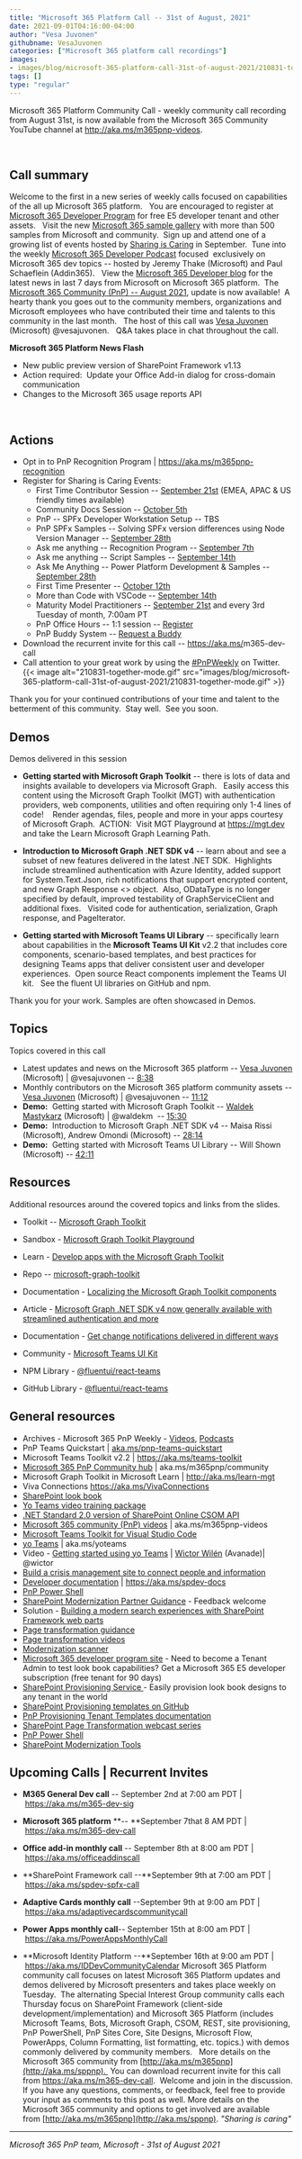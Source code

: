 ```yaml
---
title: "Microsoft 365 Platform Call -- 31st of August, 2021"
date: 2021-09-01T04:16:00-04:00
author: "Vesa Juvonen"
githubname: VesaJuvonen
categories: ["Microsoft 365 platform call recordings"]
images:
- images/blog/microsoft-365-platform-call-31st-of-august-2021/210831-together-mode.gif
tags: []
type: "regular"
---
```


Microsoft 365 Platform Community Call - weekly community call recording
from August 31st, is now available from the Microsoft 365 Community
YouTube channel at <http://aka.ms/m365pnp-videos>.

 

## Call summary

Welcome to the first in a new series of weekly calls focused on
capabilities of the all up Microsoft 365 platform.   You are encouraged
to register at [Microsoft 365 Developer
Program](https://aka.ms/m365/devprogram) for free E5 developer tenant
and other assets.   Visit the new [Microsoft 365 sample
gallery](https://aka.ms/m365/samples) with more than 500 samples from
Microsoft and community.  Sign up and attend one of a growing list of
events hosted by [Sharing is
Caring](https://pnp.github.io/sharing-is-caring/) in September.  Tune
into the weekly [Microsoft 365 Developer
Podcast](https://m365devpodcast.com) focused  exclusively on Microsoft
365 dev topics -- hosted by Jeremy Thake (Microsoft) and Paul Schaeflein
(Addin365).   View the [Microsoft 365 Developer
blog](https://aka.ms/m365dev/blog) for the latest news in last 7 days
from Microsoft on Microsoft 365 platform.  The [Microsoft 365 Community
(PnP) -- August
2021](https://techcommunity.microsoft.com/t5/microsoft-365-pnp-blog/microsoft-365-pnp-community-august-2021-update/ba-p/2651816),
update is now available!  A hearty thank you goes out to the community
members, organizations and Microsoft employees who have contributed
their time and talents to this community in the last month.   The host
of this call was [Vesa Juvonen](https://twitter.com/vesajuvonen)
(Microsoft) @vesajuvonen.   Q&A takes place in chat throughout the
call.

**Microsoft 365 Platform News Flash**

-   New public preview version of SharePoint Framework v1.13
-   Action required:  Update your Office Add-in dialog for cross-domain
    communication
-   Changes to the Microsoft 365 usage reports API

 

## Actions





-   Opt in to PnP Recognition Program
    | <https://aka.ms/m365pnp-recognition>
-   Register for Sharing is Caring Events:
    -   First Time Contributor Session -- [September
        21st](https://forms.office.com/Pages/ResponsePage.aspx?id=KtIy2vgLW0SOgZbwvQuRaXDXyCl9DkBHq4A2OG7uLpdUREZVRDVYUUJLT1VNRDM4SjhGMlpUNzBORy4u)
        (EMEA, APAC & US friendly times available)
    -   Community Docs Session -- [October
        5th](https://forms.office.com/Pages/ResponsePage.aspx?id=KtIy2vgLW0SOgZbwvQuRaXDXyCl9DkBHq4A2OG7uLpdUOUdFR0U1STdGS0lXUDA2Sk1YSE1WMEtHSy4u) 
    -   PnP -- SPFx Developer Workstation Setup -- TBS
    -   PnP SPFx Samples -- Solving SPFx version differences using Node
        Version Manager -- [September
        28th](https://forms.office.com/Pages/ResponsePage.aspx?id=KtIy2vgLW0SOgZbwvQuRaXDXyCl9DkBHq4A2OG7uLpdUMDdKSjQxRDhKVzhCVUQ4VDdIQVZRVTZOSi4u)
    -   Ask me anything -- Recognition Program -- [September
        7th](https://forms.office.com/Pages/ResponsePage.aspx?id=KtIy2vgLW0SOgZbwvQuRaXDXyCl9DkBHq4A2OG7uLpdUNzVJQTEyMkw4VVBIVjc3NE9PWDFDM1M3My4u)
    -   Ask me anything -- Script Samples -- [September
        14th](https://forms.office.com/Pages/ResponsePage.aspx?id=KtIy2vgLW0SOgZbwvQuRaXDXyCl9DkBHq4A2OG7uLpdURjNZTDA4VEJGNUYyMVlCNkZUVzlYQ0FaQy4u)
    -   Ask Me Anything -- Power Platform Development & Samples --
        [September
        28th](https://forms.office.com/Pages/ResponsePage.aspx?id=KtIy2vgLW0SOgZbwvQuRaXDXyCl9DkBHq4A2OG7uLpdUNFJZNThMWFk0QlEzWFJNVE5aNVMzM1UwUi4u)
    -   First Time Presenter -- [October
        12th](https://forms.office.com/Pages/ResponsePage.aspx?id=KtIy2vgLW0SOgZbwvQuRaXDXyCl9DkBHq4A2OG7uLpdUNDJOOU5JREc2TUhCVzNGTTJFUldSUUNUSy4u)
    -   More than Code with VSCode -- [September
        14th](https://forms.office.com/Pages/ResponsePage.aspx?id=KtIy2vgLW0SOgZbwvQuRaXDXyCl9DkBHq4A2OG7uLpdURFZPM00xREdYMzVIOEJCWUhWRzBVMlRJWS4u) 
    -   Maturity Model Practitioners -- [September
        21st](https://forms.office.com/Pages/ResponsePage.aspx?id=KtIy2vgLW0SOgZbwvQuRaXDXyCl9DkBHq4A2OG7uLpdUODY3NVRFQ0E4SFg5WlI1TU83WFJQRklZSy4u)
        and every 3rd Tuesday of month, 7:00am PT
    -   PnP Office Hours -- 1:1 session --
        [Register](https://outlook.office365.com/owa/calendar/PnPSharingisCaring@warner.digital/bookings/)
    -   PnP Buddy System -- [Request a
        Buddy](https://forms.office.com/Pages/ResponsePage.aspx?id=KtIy2vgLW0SOgZbwvQuRaXDXyCl9DkBHq4A2OG7uLpdUMjRRUVg4NElZUUJLTEY1TVVSVDJFRFpLRS4u)
-   Download the recurrent invite for this call
    -- <https://aka.ms/>m365-dev-call
-   Call attention to your great work by using
    the [#PnPWeekly](https://twitter.com/hashtag/PnPWeekly?src=hashtag_click) on
    Twitter.
{{< image alt="210831-together-mode.gif" src="images/blog/microsoft-365-platform-call-31st-of-august-2021/210831-together-mode.gif" >}}

Thank you for your continued contributions of your time and talent to
the betterment of this community.  Stay well.  See you soon.  

## Demos
Demos delivered in this session

-   **Getting started with Microsoft Graph Toolkit** -- there is lots of
    data and insights available to developers via Microsoft Graph.  
    Easily access this content using the Microsoft Graph Toolkit (MGT)
    with authentication providers, web components, utilities and often
    requiring only 1-4 lines of code!    Render agendas, files, people
    and more in your apps courtesy of Microsoft Graph.  ACTION:  Visit
    MGT Playground at <https://mgt.dev> and take the Learn Microsoft
    Graph Learning Path.   

-   **Introduction to Microsoft Graph .NET SDK v4** -- learn about and
    see a subset of new features delivered in the latest .NET SDK. 
    Highlights include streamlined authentication with Azure Identity,
    added support for System.Text.Json, rich notifications that support
    encrypted content, and new Graph Response \<\> object.  Also,
    ODataType is no longer specified by default, improved testability of
    GraphServiceClient and additional fixes.   Visited code for
    authentication, serialization, Graph response, and PageIterator.

-   **Getting started with Microsoft Teams UI Library** -- specifically
    learn about capabilities in the **Microsoft Teams UI Kit** v2.2 that
    includes core components, scenario-based templates, and best
    practices for designing Teams apps that deliver consistent user and
    developer experiences.  Open source React components implement the
    Teams UI kit.   See the fluent UI libraries on GitHub and npm.    

Thank you for your work. Samples are often showcased in Demos.
## Topics
Topics covered in this call

-   Latest updates and news on the Microsoft 365 platform -- [Vesa
    Juvonen](https://twitter.com/vesajuvonen) (Microsoft) |
    @vesajuvonen -- [8:38](https://youtu.be/OPiBhBf-9PU?t=518)
-   Monthly contributors on the Microsoft 365 platform community assets
    -- [Vesa Juvonen](https://twitter.com/vesajuvonen) (Microsoft) |
    @vesajuvonen -- [11:12](https://youtu.be/OPiBhBf-9PU?t=672)
-   **Demo:**  Getting started with Microsoft Graph Toolkit -- [Waldek
    Mastykarz](http://twitter.com/waldekm) (Microsoft) | @waldekm  --
    [15:30](https://youtu.be/OPiBhBf-9PU?t=930)
-   **Demo:**  Introduction to Microsoft Graph .NET SDK v4 -- Maisa
    Rissi (Microsoft), Andrew Omondi (Microsoft) --
    [28:14](https://youtu.be/OPiBhBf-9PU?t=1694)
-   **Demo:**  Getting started with Microsoft Teams UI Library -- Will
    Shown (Microsoft) -- [42:11](https://youtu.be/OPiBhBf-9PU?t=2531)



## Resources

Additional resources around the covered topics and links from the
slides.

-   Toolkit -- [Microsoft Graph Toolkit](https://aka.ms/mgt) 

-   Sandbox - [Microsoft Graph Toolkit Playground](https://mgt.dev/) 

-   Learn - [Develop apps with the Microsoft Graph
    Toolkit](http://aka.ms/learn-mgt) 

-   Repo --
    [microsoft-graph-toolkit](https://github.com/microsoftgraph/microsoft-graph-toolkit) 

-   Documentation - [Localizing the Microsoft Graph Toolkit
    components](https://docs.microsoft.com/graph/toolkit/customize-components/localization) 

-   Article - [Microsoft Graph .NET SDK v4 now generally available with
    streamlined authentication and
    more](https://developer.microsoft.com/microsoft-365/blogs/microsoft-graph-net-sdk-v4-now-generally-available-with-streamlined-authentication-and-more/) 

-   Documentation - [Get change notifications delivered in different
    ways](https://docs.microsoft.com/graph/change-notifications-delivery) 

-   Community - [Microsoft Teams UI
    Kit](https://www.figma.com/community/file/916836509871353159) 

-   NPM Library -
    [@fluentui/react-teams](https://www.npmjs.com/package/@fluentui/react-teams) 

-   GitHub Library -
    [@fluentui/react-teams](https://github.com/OfficeDev/microsoft-teams-ui-component-library#readme) 

## General resources

-   Archives - Microsoft 365 PnP Weekly
    - [Videos](https://www.youtube.com/playlist?list=PLR9nK3mnD-OVYI-St_CBiFfuL4CZbBpkC), [Podcasts](https://pnpweekly.podbean.com/)  
-   PnP Teams Quickstart
    | [aka.ms/pnp-teams-quickstart](https://aka.ms/pnp-teams-quickstart)
-   Microsoft Teams Toolkit v2.2 | <https://aka.ms/teams-toolkit>
-   [Microsoft 365 PnP Community
    hub](https://techcommunity.microsoft.com/t5/microsoft-365-pnp/ct-p/Microsoft365PnP) |
    aka.ms/m365pnp/community 
-   Microsoft Graph Toolkit in Microsoft Learn
    | <http://aka.ms/learn-mgt>
-   Viva Connections <https://aka.ms/VivaConnections>
-   [SharePoint look
    book](https://lookbook.microsoft.com/?WT.mc_id=m365-24198-cxa)
-   [Yo Teams video training package](http://aka.ms/yoteams-training)
-   [.NET Standard 2.0 version of SharePoint Online CSOM
    API](https://developer.microsoft.com/microsoft-365/blogs/net-standard-version-of-sharepoint-online-csom-apis?WT.mc_id=m365-24198-cxa)
-   [Microsoft 365 community (PnP)
    videos](http://aka.ms/m365pnp-videos) | aka.ms/m365pnp-videos
-   [Microsoft Teams Toolkit for Visual Studio
    Code](https://marketplace.visualstudio.com/items?itemName=TeamsDevApp.ms-teams-vscode-extension)
-   [yo Teams](http://aka.ms/yoteams) | aka.ms/yoteams
-   Video - [Getting started using yo
    Teams](https://youtu.be/w0OrFkzNC10) | [Wictor
    Wilén](https://twitter.com/wictor) (Avanade)| @wictor
-   [Build a crisis management site to connect people and
    information](https://techcommunity.microsoft.com/t5/microsoft-sharepoint-blog/build-a-crisis-management-site-to-connect-people-and-information/ba-p/1216791?WT.mc_id=m365-24198-cxa)
-   [Developer
    documentation](http://aka.ms/spdev-docs) | <https://aka.ms/spdev-docs>
-   [PnP Power Shell](https://aka.ms/sppnp-powershell)
-   [SharePoint Modernization Partner
    Guidance](http://aka.ms/sppnp-modernization-partnerguidance) -
    Feedback welcome
-   Solution - [Building a modern search experiences with SharePoint
    Framework web parts](https://aka.ms/pnp-modern-search)
-   [Page transformation
    guidance](https://aka.ms/sppnp-pagetransformation)
-   [Page transformation
    videos](https://aka.ms/sppnp-pagetransformationvideos)
-   [Modernization scanner](https://aka.ms/sppnp-modernizationscanner)
-   [Microsoft 365 developer program
    site](https://developer.microsoft.com/office/dev-program?WT.mc_id=m365-24198-cxa) -
    Need to become a Tenant Admin to test look book capabilities? Get a
    Microsoft 365 E5 developer subscription (free tenant for 90 days)
-   [SharePoint Provisioning
    Service ](https://lookbook.microsoft.com/)- Easily provision
    look book designs to any tenant in the world
-   [SharePoint Provisioning templates on
    GitHub](https://github.com/SharePoint/sp-dev-provisioning-templates)
-   [PnP Provisioning Tenant Templates
    documentation](https://docs.microsoft.com/sharepoint/dev/solution-guidance/pnp-provisioning-tenant-templates?WT.mc_id=m365-24198-cxa)
-   [SharePoint Page Transformation webcast
    series](https://developer.microsoft.com/sharepoint/blogs/sharepoint-page-transformation-webcast-series?WT.mc_id=m365-24198-cxa)
-   [PnP Power Shell](https://aka.ms/sppnp-powershell)
-   [SharePoint Modernization
    Tools](https://github.com/SharePoint/sp-dev-modernization/tree/dev/Tools)

## Upcoming Calls | Recurrent Invites


-   **M365 General Dev call** -- September 2nd at 7:00 am PDT
    | <https://aka.ms/m365-dev-sig>
-   **Microsoft 365 platform** **-- **September 7that 8 AM
    PDT | <https://aka.ms/m365-dev-call>
-   **Office add-in monthly call** -- September 8th at 8:00 am PDT
    | <https://aka.ms/officeaddinscall>
-   **SharePoint Framework call --**September 9th at 7:00 am PDT
    | <https://aka.ms/spdev-spfx-call>
-   **Adaptive Cards monthly call** --September 9th at 9:00 am PDT
| <https://aka.ms/adaptivecardscommunitycall>

-   **Power Apps monthly call**-- September 15th at 8:00 am PDT
    | <https://aka.ms/PowerAppsMonthlyCall>
-   **Microsoft Identity Platform --**September 16th at 9:00 am PDT
    | <https://aka.ms/IDDevCommunityCalendar>
Microsoft 365 Platform community call focuses on latest Microsoft 365
Platform updates and demos delivered by Microsoft presenters and takes
place weekly on Tuesday.  The alternating Special Interest Group
community calls each Thursday focus on SharePoint Framework (client-side
development/implementation) and Microsoft 365 Platform (includes
Microsoft Teams, Bots, Microsoft Graph, CSOM, REST, site provisioning,
PnP PowerShell, PnP Sites Core, Site Designs, Microsoft Flow, PowerApps,
Column Formatting, list formatting, etc. topics.) with demos commonly
delivered by community members.   More details on the Microsoft 365
community from [http://aka.ms/m365pnp](http://aka.ms/sppnp). 
You can download recurrent invite for this call from
<https://aka.ms/m365-dev-call>.  Welcome and join in the discussion. If
you have any questions, comments, or feedback, feel free to provide your
input as comments to this post as well. More details on the Microsoft
365 community and options to get involved are available
from [http://aka.ms/m365pnp](http://aka.ms/sppnp).
*"Sharing is caring"*

------------------------------------------------------------------------

*Microsoft 365 PnP team, Microsoft - 31st of August 2021*

